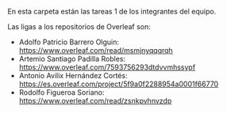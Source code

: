 En esta carpeta están las tareas 1 de los integrantes del equipo.

Las ligas a los repositorios de Overleaf son:

- Adolfo Patricio Barrero Olguin: https://www.overleaf.com/read/msmjnyqqqrqh
- Artemio Santiago Padilla Robles:   https://www.overleaf.com/7593756293dtdvvmhssypf
- Antonio Avilix Hernández Cortés: https://es.overleaf.com/project/5f9a0f2288954a0001f66770
- Rodolfo Figueroa Soriano: https://www.overleaf.com/read/zsnkpvhnvzdp

